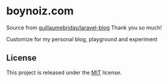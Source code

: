 # boynoiz.com

Source from [guillaumebriday/laravel-blog](https://github.com/guillaumebriday/laravel-blog) Thank you so much!

Customize for my personal blog, playground and experiment

## License

This project is released under the [MIT](http://opensource.org/licenses/MIT) license.
